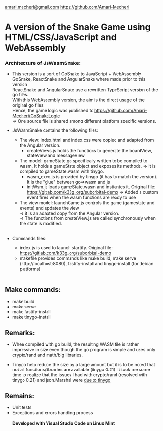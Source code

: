 amari.mecheri@gmail.com
https://github.com/Amari-Mecheri
# A version of the Snake Game using HTML/CSS/JavaScript and WebAssembly

### Architecture of JsWasmSnake:

- This version is a port of GoSnake to JavaScript + WebAssembly
<br>GoSnake, ReactSnake and AngularSnake where made prior to this version
<br>ReactSnake and AngularSnake use a rewritten TypeScript version of the go files.
<br>With this WebAssembly version, the aim is the direct usage of the original go files
<br>Hence, the game logic was published to https://github.com/Amari-Mecheri/GoSnakeLogic
<br>=> One source file is shared among different platform specific versions.

- JsWasmSnake contains the following files:

  * The view: index.html and index.css were copied and adapted from the Angular version.
  	* createViews.js holds the functions to generate the boardView, stateView and messageView
  * The model: gameState.go specifically written to be compiled to wasm. It holds a gameState object and exposes its methods.
    => it is compiled to gameState.wasm with tinygo.
  	* wasm_exec.js is provided by tinygo (it has to match the version). It is the "glue" between go=>wasm and js
  	* initWsm.js loads gameState.wasm and instiantes it. Original file: https://gitlab.com/k33g_org/suborbital-demo
    => Added a custom event fired when the wasm functions are ready to use
  * The view model: launchGame.js controls the game (gamestate and events) and updates the view
    <br>=> it is an adapted copy from the Angular version.
    <br>=> The functions from createView.js are called synchronously when the state is modified.
	<br><br>
- Commands files:
  * index.js is used to launch startify. Original file: https://gitlab.com/k33g_org/suborbital-demo
  * makefile provides commands like make build, make serve (http://localhost:8080), fastify-install and tinygo-install (for debian platforms)<br><br>

## Make commands:

- make build
- make serve
- make fastify-install
- make tinygo-install

## Remarks:

- When compiled with go build, the resulting WASM file is rather impressive in size even though the go program is simple and uses only crypto/rand and math/big libraries.

- Tinygo help reduce the size by a large amount but it is to be noted that not all functions/libraries are available (tinygo 0.21). It took me some time to realize that the issues I had with crypto/rand (resolved with tinygo 0.21) and json.Marshal were [due to tinygo](https://github.com/tinygo-org/tinygo/issues/2519)

## Remains:
- Unit tests
- Exceptions and errors handling process
<br><br>
<b> Developed with Visual Studio Code on Linux Mint
